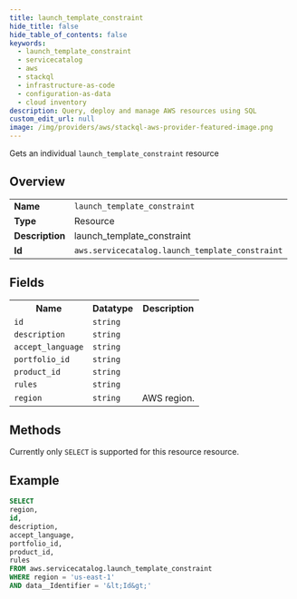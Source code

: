 ```yaml
---
title: launch_template_constraint
hide_title: false
hide_table_of_contents: false
keywords:
  - launch_template_constraint
  - servicecatalog
  - aws
  - stackql
  - infrastructure-as-code
  - configuration-as-data
  - cloud inventory
description: Query, deploy and manage AWS resources using SQL
custom_edit_url: null
image: /img/providers/aws/stackql-aws-provider-featured-image.png
---
```

Gets an individual <code>launch_template_constraint</code> resource

## Overview
<table><tbody>
<tr><td><b>Name</b></td><td><code>launch_template_constraint</code></td></tr>
<tr><td><b>Type</b></td><td>Resource</td></tr>
<tr><td><b>Description</b></td><td>launch_template_constraint</td></tr>
<tr><td><b>Id</b></td><td><code>aws.servicecatalog.launch_template_constraint</code></td></tr>
</tbody></table>

## Fields
<table><tbody>
<tr><th>Name</th><th>Datatype</th><th>Description</th></tr>
<tr><td><code>id</code></td><td><code>string</code></td><td></td></tr>
<tr><td><code>description</code></td><td><code>string</code></td><td></td></tr>
<tr><td><code>accept_language</code></td><td><code>string</code></td><td></td></tr>
<tr><td><code>portfolio_id</code></td><td><code>string</code></td><td></td></tr>
<tr><td><code>product_id</code></td><td><code>string</code></td><td></td></tr>
<tr><td><code>rules</code></td><td><code>string</code></td><td></td></tr>
<tr><td><code>region</code></td><td><code>string</code></td><td>AWS region.</td></tr>

</tbody></table>

## Methods
Currently only <code>SELECT</code> is supported for this resource resource.





## Example
```sql
SELECT
region,
id,
description,
accept_language,
portfolio_id,
product_id,
rules
FROM aws.servicecatalog.launch_template_constraint
WHERE region = 'us-east-1'
AND data__Identifier = '&lt;Id&gt;'
```
